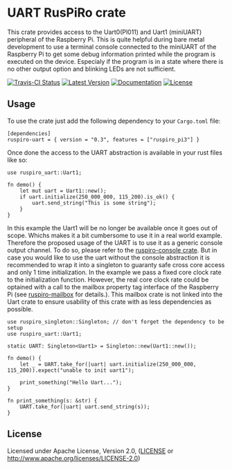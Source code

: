 # UART RusPiRo crate

This crate provides access to the Uart0(Pl011) and Uart1 (miniUART) peripheral of the Raspberry Pi. This is quite helpful during bare metal
development to use a terminal console connected to the miniUART of the Raspberry Pi to get some debug information printed
while the program is executed on the device. Especialy if the program is in a state where there is no other output option and blinking
LEDs are not sufficient.

[![Travis-CI Status](https://api.travis-ci.org/RusPiRo/ruspiro-uart.svg?branch=master)](https://travis-ci.org/RusPiRo/ruspiro-uart)
[![Latest Version](https://img.shields.io/crates/v/ruspiro-uart.svg)](https://crates.io/crates/ruspiro-uart)
[![Documentation](https://docs.rs/ruspiro-uart/badge.svg)](https://docs.rs/ruspiro-uart)
[![License](https://img.shields.io/crates/l/ruspiro-uart.svg)](https://github.com/RusPiRo/ruspiro-uart#license)

## Usage
To use the crate just add the following dependency to your ``Cargo.toml`` file:
```
[dependencies]
ruspiro-uart = { version = "0.3", features = ["ruspiro_pi3"] }
```

Once done the access to the UART abstraction is available in your rust files like so:
```
use ruspiro_uart::Uart1;

fn demo() {
    let mut uart = Uart1::new();
    if uart.initialize(250_000_000, 115_200).is_ok() {
        uart.send_string("This is some string");
    }
}
```

In this example the Uart1 will be no longer be available once it goes out of scope. Whichs makes it a bit cumbersome
to use it in a real world example. Therefore the proposed usage of the UART is to use it as a generic console output
channel. To do so, please refer to the [ruspiro-console crate](https://crates.io/crates/ruspiro-console).
But in case you would like to use the uart without the console abstraction it is recommended to wrap it into a singleton
to guaranty safe cross core access and only 1 time initialization. In the example we pass a fixed core clock rate to
the initialization function. However, the real core clock rate could be optained with a call to the mailbox property
tag interface of the Raspberry Pi (see [ruspiro-mailbox](https://crates.io/crates/ruspiro-mailbox) for details.). This
mailbox crate is not linked into the Uart crate to ensure usability of this crate with as less dependencies as possible.

```
use ruspiro_singleton::Singleton; // don't forget the dependency to be setup
use ruspiro_uart::Uart1;

static UART: Singleton<Uart1> = Singleton::new(Uart1::new());

fn demo() {
    let _ = UART.take_for(|uart| uart.initialize(250_000_000, 115_200)).expect("unable to init uart1");

    print_something("Hello Uart...");
}

fn print_something(s: &str) {
    UART.take_for(|uart| uart.send_string(s));
}
```

## License
Licensed under Apache License, Version 2.0, ([LICENSE](LICENSE) or http://www.apache.org/licenses/LICENSE-2.0)